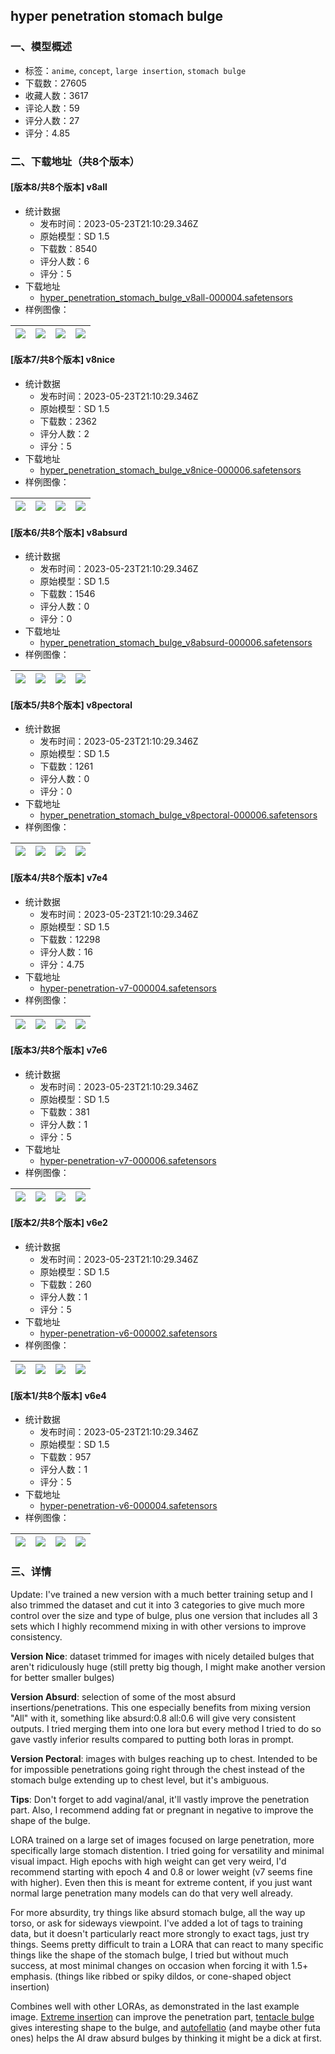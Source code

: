 ## hyper penetration stomach bulge
### 一、模型概述

- 标签：`anime`, `concept`, `large insertion`, `stomach bulge`
- 下载数：27605
- 收藏人数：3617
- 评论人数：59
- 评分人数：27
- 评分：4.85

### 二、下载地址（共8个版本）

#### [版本8/共8个版本] v8all

- 统计数据
  - 发布时间：2023-05-23T21:10:29.346Z
  - 原始模型：SD 1.5
  - 下载数：8540
  - 评分人数：6
  - 评分：5
- 下载地址
  - [hyper_penetration_stomach_bulge_v8all-000004.safetensors](https://civitai.com/api/download/models/79226)
- 样例图像：

| <img src="https://image.civitai.com/xG1nkqKTMzGDvpLrqFT7WA/fac166fb-ac9c-4035-996e-5fe1b23af202/width=450/888536.jpeg" /> | <img src="https://image.civitai.com/xG1nkqKTMzGDvpLrqFT7WA/51685ce2-079b-45c9-abce-d5e2cbe4e4cd/width=450/888534.jpeg" /> | <img src="https://image.civitai.com/xG1nkqKTMzGDvpLrqFT7WA/78eb0190-7516-4c20-bded-45475aad360d/width=450/888532.jpeg" /> | <img src="https://image.civitai.com/xG1nkqKTMzGDvpLrqFT7WA/34967d70-e349-4716-af4d-6808fba1418e/width=450/888533.jpeg" /> |
| ---- | ---- | ---- | ---- |

#### [版本7/共8个版本] v8nice

- 统计数据
  - 发布时间：2023-05-23T21:10:29.346Z
  - 原始模型：SD 1.5
  - 下载数：2362
  - 评分人数：2
  - 评分：5
- 下载地址
  - [hyper_penetration_stomach_bulge_v8nice-000006.safetensors](https://civitai.com/api/download/models/79221)
- 样例图像：

| <img src="https://image.civitai.com/xG1nkqKTMzGDvpLrqFT7WA/1f52427f-9016-43cb-b9d3-ecc8d711afbf/width=450/888475.jpeg" /> | <img src="https://image.civitai.com/xG1nkqKTMzGDvpLrqFT7WA/daba901b-da01-4210-86d5-e05ecf893210/width=450/888472.jpeg" /> | <img src="https://image.civitai.com/xG1nkqKTMzGDvpLrqFT7WA/5b6b7c6b-9e15-4a91-8f45-f0702ddd1112/width=450/888474.jpeg" /> | <img src="https://image.civitai.com/xG1nkqKTMzGDvpLrqFT7WA/ffddbae1-d37a-454f-95bd-979eb27841a9/width=450/888476.jpeg" /> |
| ---- | ---- | ---- | ---- |

#### [版本6/共8个版本] v8absurd

- 统计数据
  - 发布时间：2023-05-23T21:10:29.346Z
  - 原始模型：SD 1.5
  - 下载数：1546
  - 评分人数：0
  - 评分：0
- 下载地址
  - [hyper_penetration_stomach_bulge_v8absurd-000006.safetensors](https://civitai.com/api/download/models/79215)
- 样例图像：

| <img src="https://image.civitai.com/xG1nkqKTMzGDvpLrqFT7WA/f60ad71a-d107-40fa-b505-61c3495bee9c/width=450/888415.jpeg" /> | <img src="https://image.civitai.com/xG1nkqKTMzGDvpLrqFT7WA/40d15aa7-94ef-425c-a11a-8dbd464aef13/width=450/888416.jpeg" /> | <img src="https://image.civitai.com/xG1nkqKTMzGDvpLrqFT7WA/e4f9e26a-4750-450e-bc30-f6fe29e15c36/width=450/888418.jpeg" /> | <img src="https://image.civitai.com/xG1nkqKTMzGDvpLrqFT7WA/e225c881-7a28-4a9d-9c35-1495203524b4/width=450/888419.jpeg" /> |
| ---- | ---- | ---- | ---- |

#### [版本5/共8个版本] v8pectoral

- 统计数据
  - 发布时间：2023-05-23T21:10:29.346Z
  - 原始模型：SD 1.5
  - 下载数：1261
  - 评分人数：0
  - 评分：0
- 下载地址
  - [hyper_penetration_stomach_bulge_v8pectoral-000006.safetensors](https://civitai.com/api/download/models/79212)
- 样例图像：

| <img src="https://image.civitai.com/xG1nkqKTMzGDvpLrqFT7WA/9db6ed3f-4cea-4187-93be-da2876efeb6e/width=450/888377.jpeg" /> | <img src="https://image.civitai.com/xG1nkqKTMzGDvpLrqFT7WA/88bd17a9-d7f1-410f-943b-959972eef2f1/width=450/888376.jpeg" /> | <img src="https://image.civitai.com/xG1nkqKTMzGDvpLrqFT7WA/a04da99b-2e83-45c2-af94-55b440b38374/width=450/888378.jpeg" /> | <img src="https://image.civitai.com/xG1nkqKTMzGDvpLrqFT7WA/9db39453-b60d-4dec-8110-f75187e3d516/width=450/888380.jpeg" /> |
| ---- | ---- | ---- | ---- |

#### [版本4/共8个版本] v7e4

- 统计数据
  - 发布时间：2023-05-23T21:10:29.346Z
  - 原始模型：SD 1.5
  - 下载数：12298
  - 评分人数：16
  - 评分：4.75
- 下载地址
  - [hyper-penetration-v7-000004.safetensors](https://civitai.com/api/download/models/11847)
- 样例图像：

| <img src="https://image.civitai.com/xG1nkqKTMzGDvpLrqFT7WA/4d9b61ae-ef9f-4f6e-3628-4ceec552d000/width=450/258024.jpeg" /> | <img src="https://image.civitai.com/xG1nkqKTMzGDvpLrqFT7WA/ff3fa8cb-6444-4923-e909-22d94b32af00/width=450/113239.jpeg" /> | <img src="https://image.civitai.com/xG1nkqKTMzGDvpLrqFT7WA/0510e7c4-2d9f-4f7a-a0d0-b35fb73b8c00/width=450/113238.jpeg" /> | <img src="https://image.civitai.com/xG1nkqKTMzGDvpLrqFT7WA/be41c426-d45d-4d61-565c-0846cc73db00/width=450/113237.jpeg" /> |
| ---- | ---- | ---- | ---- |

#### [版本3/共8个版本] v7e6

- 统计数据
  - 发布时间：2023-05-23T21:10:29.346Z
  - 原始模型：SD 1.5
  - 下载数：381
  - 评分人数：1
  - 评分：5
- 下载地址
  - [hyper-penetration-v7-000006.safetensors](https://civitai.com/api/download/models/11850)
- 样例图像：

| <img src="https://image.civitai.com/xG1nkqKTMzGDvpLrqFT7WA/ff3fa8cb-6444-4923-e909-22d94b32af00/width=450/113263.jpeg" /> | <img src="https://image.civitai.com/xG1nkqKTMzGDvpLrqFT7WA/0510e7c4-2d9f-4f7a-a0d0-b35fb73b8c00/width=450/113262.jpeg" /> | <img src="https://image.civitai.com/xG1nkqKTMzGDvpLrqFT7WA/be41c426-d45d-4d61-565c-0846cc73db00/width=450/113261.jpeg" /> | <img src="https://image.civitai.com/xG1nkqKTMzGDvpLrqFT7WA/c60bad3e-3d3e-477e-786a-8afc1a834e00/width=450/113260.jpeg" /> |
| ---- | ---- | ---- | ---- |

#### [版本2/共8个版本] v6e2

- 统计数据
  - 发布时间：2023-05-23T21:10:29.346Z
  - 原始模型：SD 1.5
  - 下载数：260
  - 评分人数：1
  - 评分：5
- 下载地址
  - [hyper-penetration-v6-000002.safetensors](https://civitai.com/api/download/models/11463)
- 样例图像：

| <img src="https://image.civitai.com/xG1nkqKTMzGDvpLrqFT7WA/59b13a0e-fbdb-4e2d-475f-98e76bcd2300/width=450/110098.jpeg" /> | <img src="https://image.civitai.com/xG1nkqKTMzGDvpLrqFT7WA/ca474374-2164-433c-57bc-1bf2cef7ca00/width=450/110097.jpeg" /> | <img src="https://image.civitai.com/xG1nkqKTMzGDvpLrqFT7WA/8ad5a96f-5f83-41a4-c456-cd23bc049c00/width=450/110096.jpeg" /> | <img src="https://image.civitai.com/xG1nkqKTMzGDvpLrqFT7WA/b46e2be4-6d6a-46f0-a1f4-72be42f2de00/width=450/110095.jpeg" /> |
| ---- | ---- | ---- | ---- |

#### [版本1/共8个版本] v6e4

- 统计数据
  - 发布时间：2023-05-23T21:10:29.346Z
  - 原始模型：SD 1.5
  - 下载数：957
  - 评分人数：1
  - 评分：5
- 下载地址
  - [hyper-penetration-v6-000004.safetensors](https://civitai.com/api/download/models/11462)
- 样例图像：

| <img src="https://image.civitai.com/xG1nkqKTMzGDvpLrqFT7WA/ff3fa8cb-6444-4923-e909-22d94b32af00/width=450/110091.jpeg" /> | <img src="https://image.civitai.com/xG1nkqKTMzGDvpLrqFT7WA/be41c426-d45d-4d61-565c-0846cc73db00/width=450/110090.jpeg" /> | <img src="https://image.civitai.com/xG1nkqKTMzGDvpLrqFT7WA/c60bad3e-3d3e-477e-786a-8afc1a834e00/width=450/110089.jpeg" /> | <img src="https://image.civitai.com/xG1nkqKTMzGDvpLrqFT7WA/498270cb-05fe-4fca-e402-5b5b0653f600/width=450/110087.jpeg" /> |
| ---- | ---- | ---- | ---- |


### 三、详情
<p>Update: I've trained a new version with a much better training setup and I also trimmed the dataset and cut it into 3 categories to give much more control over the size and type of bulge, plus one version that includes all 3 sets which I highly recommend mixing in with other versions to improve consistency.</p><p><strong>Version Nice</strong>: dataset trimmed for images with nicely detailed bulges that aren't ridiculously huge (still pretty big though, I might make another version for better smaller bulges)</p><p><strong>Version Absurd</strong>: selection of some of the most absurd insertions/penetrations. This one especially benefits from mixing version "All" with it, something like absurd:0.8 all:0.6 will give very consistent outputs. I tried merging them into one lora but every method I tried to do so gave vastly inferior results compared to putting both loras in prompt.</p><p><strong>Version Pectoral</strong>: images with bulges reaching up to chest. Intended to be for impossible penetrations going right through the chest instead of the stomach bulge extending up to chest level, but it's ambiguous.</p><p><strong>Tips</strong>: Don't forget to add vaginal/anal, it'll vastly improve the penetration part. Also, I recommend adding fat or pregnant in negative to improve the shape of the bulge.</p><p></p><p>LORA trained on a large set of images focused on large penetration, more specifically large stomach distention. I tried going for versatility and minimal visual impact. High epochs with high weight can get very weird, I'd recommend starting with epoch 4 and 0.8 or lower weight (v7 seems fine with higher). Even then this is meant for extreme content, if you just want normal large penetration many models can do that very well already.</p><p>For more absurdity, try things like absurd stomach bulge, all the way up torso, or ask for sideways viewpoint. I've added a lot of tags to training data, but it doesn't particularly react more strongly to exact tags, just try things. Seems pretty difficult to train a LORA that can react to many specific things like the shape of the stomach bulge, I tried but without much success, at most minimal changes on occasion when forcing it with 1.5+ emphasis. (things like ribbed or spiky dildos, or cone-shaped object insertion)</p><p>Combines well with other LORAs, as demonstrated in the last example image. <a target="_blank" rel="ugc" href="https://civitai.com/models/7920/extreme-insertion-preview-in-description">Extreme insertion</a> can improve the penetration part, <a target="_blank" rel="ugc" href="https://civitai.com/models/8821/extreme-realistic-tentacle-bulge">tentacle bulge</a> gives interesting shape to the bulge, and <a target="_blank" rel="ugc" href="https://mega.nz/file/MfB0kQCI#g8uxq7BEZk-YrSjCsqpwEl4auS3xiBYtGboXY-haBHo">autofellatio</a> (and maybe other futa ones) helps the AI draw absurd bulges by thinking it might be a dick at first.</p>